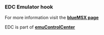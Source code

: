 ### EDC Emulator hook

For more information visit the [**blueMSX page**](https://github.com/PhoenixInteractiveNL/edc-masterhook/wiki/Emulator-bluemsx#menu)

EDC is part of [**emuControlCenter**](https://github.com/PhoenixInteractiveNL/emuControlCenter/wiki)

